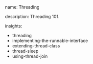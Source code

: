 name: Threading

description: Threading 101.

insights:

- threading
- implementing-the-runnable-interface
- extending-thread-class
- thread-sleep
- using-thread-join
